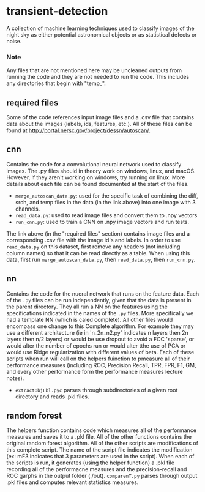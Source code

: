 # transient-detection
A collection of machine learning techniques used to classify images of the
night sky as either potential astronomical objects or as statistical defects or
noise.

### Note
Any files that are not mentioned here may be uncleaned outputs from
running the code and they are not needed to run the code. This includes any
directories that begin with "temp\_".

## required files
Some of the code references input image files and a .csv file that
contains data about the images (labels, ids, features, etc.). All of these
files can be found at http://portal.nersc.gov/project/dessn/autoscan/.

## cnn
Contains the code for a convolutional neural network used to classify images.
The .py files should in theory work on windows, linux, and macOS. However, if
they aren't working on windows, try running on linux. More details about each file
can be found documented at the start of the files.
- `merge_autoscan_data.py`: used for the specific task of combining the diff, srch,
and temp files in the data (in the link above) into one image with 3 channels.
- `read_data.py`: used to read image files and convert them to .npy vectors
- `run_cnn.py`: used to train a CNN on .npy image vectors and run tests.

The link above (in the "required files" section) contains image files and a
corresponding .csv file with the image id's and labels. In order to use
`read_data.py` on this dataset, first remove any headers (not including column
names) so that it can be read directly as a table. When using this data, first
run `merge_autoscan_data.py`, then `read_data.py`, then `run_cnn.py`.

## nn
Contains the code for the nueral network that runs on the feature data.
Each of the `.py` files can be run independently, given that the data is present in the parent directory. They all run a NN on the features using the specifications indicated in the names of the `.py` files. More specifically we had a template NN (which is caled complete). All other files would encompass one change to this Complete algorithm. For example they may use a different architecture (ie in 'n_2n_n2.py' indicates n layers then 2n layers then n/2 layers) or would be use dropout to avoid a FCC 'sparse', or would alter the number of epochs run or would alter tthe use of PCA or would use Ridge regularization with different values of beta. Each of these scripts when run will call on the helpers fuinction to pmeasure all of their performance measures (including ROC, Precision Recall, TPR, FPR, F1, GM, and every other performance form the performance measures lecture notes).
- `extractObjLbl.pyc` parses through subdirectories of a given root directory and reads .pkl files.

## random forest
The helpers function contains code which measures all of the performance measures and saves it to a .pkl file. All of the other functions contains the original random forest algorithm. All of the other scripts are modifications of this complete script. The name of the script file indicates the modification (ex: mF3 indicates that 3 parameters are used in the script). When each of the scripts is run, it generates (using the helper function) a .pkl file recording all of the performacne measures and the precision-recall and ROC garphs in the output folder (./out). `comparenT.py` parses through output .pkl files and computes relevant statistics measures.
